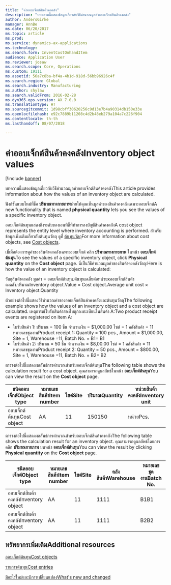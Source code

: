 ```yaml
---
title: "ค่าออบเจ็กต์สินค้าคงคลัง"
description: "บทความนี้แสดงข้อมูลเกี่ยวกับวิธีคำนวณมูลค่าออบเจ็กต์สินค้าคงคลัง"
author: AndersGirke
manager: AnnBe
ms.date: 06/20/2017
ms.topic: article
ms.prod: 
ms.service: dynamics-ax-applications
ms.technology: 
ms.search.form: InventCostOnhandItem
audience: Application User
ms.reviewer: josaw
ms.search.scope: Core, Operations
ms.custom: 19111
ms.assetid: 56a7c8ba-bf4a-4b1d-918d-56bb96926c4f
ms.search.region: Global
ms.search.industry: Manufacturing
ms.author: shylaw
ms.search.validFrom: 2016-02-28
ms.dyn365.ops.version: AX 7.0.0
ms.translationtype: HT
ms.sourcegitcommit: 1d98cbff30620256c9d13e7b4a90314db150e33e
ms.openlocfilehash: e92c7889b11208c4d2b48eb279a104a7c226f904
ms.contentlocale: th-th
ms.lasthandoff: 08/07/2018

---
```


# <a name="inventory-object-values"></a><span data-ttu-id="64b02-103">ค่าออบเจ็กต์สินค้าคงคลัง</span><span class="sxs-lookup"><span data-stu-id="64b02-103">Inventory object values</span></span>

[!include [banner](../includes/banner.md)]

<span data-ttu-id="64b02-104">บทความนี้แสดงข้อมูลเกี่ยวกับวิธีคำนวณมูลค่าออบเจ็กต์สินค้าคงคลัง</span><span class="sxs-lookup"><span data-stu-id="64b02-104">This article provides information about how the values of an inventory object are calculated.</span></span> 

<span data-ttu-id="64b02-105">ฟังก์ชันแบบใหม่ที่ชื่อ **ปริมาณทางกายภาพ**ช่วยให้คุณเห็นมูลค่าของสินค้าคงคลังเฉพาะออบเจ็กต์</span><span class="sxs-lookup"><span data-stu-id="64b02-105">A new functionality that is named **physical quantity** lets you see the values of a specific inventory object.</span></span> 

<span data-ttu-id="64b02-106">ออบเจ็กต์ต้นทุนแสดงถึงระดับของเอนทิตี้ที่ทำการลงบัญชีสินค้าคงคลัง</span><span class="sxs-lookup"><span data-stu-id="64b02-106">A cost object represents the entity level where inventory accounting is performed.</span></span> <span data-ttu-id="64b02-107">สำหรับข้อมูลเพิ่มเติมเกี่ยวกับต้นทุนวัตถุ ดูที่ [ต้นทุนวัตถุ](cost-object.md)</span><span class="sxs-lookup"><span data-stu-id="64b02-107">For more information about cost objects, see [Cost objects](cost-object.md).</span></span> 

<span data-ttu-id="64b02-108">เมื่เมื่อต้องการดูค่าของสินค้าคงคลังเฉพาะออบเจ็กต์ คลิก **ปริมาณทางกายภาพ** ในหน้า **ออบเจ็กต์ต้นทุน**</span><span class="sxs-lookup"><span data-stu-id="64b02-108">To see the values of a specific inventory object, click **Physical quantity** on the **Cost object** page.</span></span> <span data-ttu-id="64b02-109">นี่เป็นวิธีคำนวณมูลค่าของสินค้าคงคลังวัตถุ:</span><span class="sxs-lookup"><span data-stu-id="64b02-109">Here is how the value of an inventory object is calculated:</span></span> 

<span data-ttu-id="64b02-110">วัตถุสินค้าคงคลัง มูลค่า = ออบเจ็กต์ต้นทุน.ต้นทุนเฉลี่ยต่อหน่วยxออบเจ็กต์สินค้าคงคลัง.ปริมาณ</span><span class="sxs-lookup"><span data-stu-id="64b02-110">Inventory object.Value = Cost object.Average unit cost × Inventory object.Quantity</span></span> 

<span data-ttu-id="64b02-111">ตัวอย่างต่อไปนี้แสดงวิธีคำนวณค่าของออบเจ็กต์สินค้าคงคลังและต้นทุนวัตถุ</span><span class="sxs-lookup"><span data-stu-id="64b02-111">The following example shows how the values of an inventory object and a cost object are calculated.</span></span> <span data-ttu-id="64b02-112">เหตุการณ์ใบรับสินค้าสองใบถูกลงทะเบียนในสินค้า A:</span><span class="sxs-lookup"><span data-stu-id="64b02-112">Two product receipt events are registered on item A:</span></span>

-   <span data-ttu-id="64b02-113">ใบรับสินค้า 1: ปริมาณ = 100 ชิ้น จำนวนเงิน = $1,000.00 ไซต์ = 1 คลังสินค้า = 11 หมายเลขชุดงาน</span><span class="sxs-lookup"><span data-stu-id="64b02-113">Product receipt 1: Quantity = 100 pcs., Amount = $1,000.00, Site = 1, Warehouse =11, Batch No.</span></span> <span data-ttu-id="64b02-114">= B1</span><span class="sxs-lookup"><span data-stu-id="64b02-114">= B1</span></span>
-   <span data-ttu-id="64b02-115">ใบรับสินค้า 2: ปริมาณ = 50 ชิ้น จำนวนเงิน = $8,00.00 ไซต์ = 1 คลังสินค้า = 11 หมายเลขชุดงาน</span><span class="sxs-lookup"><span data-stu-id="64b02-115">Product receipt 2: Quantity = 50 pcs., Amount = $800.00, Site = 1, Warehouse =11, Batch No.</span></span> <span data-ttu-id="64b02-116">= B2</span><span class="sxs-lookup"><span data-stu-id="64b02-116">= B2</span></span>

<span data-ttu-id="64b02-117">ตารางต่อไปนี้แสดงผลลัพธ์การคำนวณสำหรับออบเจ็กต์ต้นทุน</span><span class="sxs-lookup"><span data-stu-id="64b02-117">The following table shows the calculation result for a cost object.</span></span> <span data-ttu-id="64b02-118">คุณสามารถดูผลลัพธ์ในหน้า **ออบเจ็กต์ต้นทุน**</span><span class="sxs-lookup"><span data-stu-id="64b02-118">You can view the result on the **Cost object** page.</span></span>

<table style="width:100%;">
<colgroup>
<col width="14%" />
<col width="14%" />
<col width="14%" />
<col width="14%" />
<col width="14%" />
<col width="14%" />
<col width="14%" />
</colgroup>
<thead>
<tr class="header">
<th><span data-ttu-id="64b02-119">ชนิดออบเจ็กต์</span><span class="sxs-lookup"><span data-stu-id="64b02-119">Object type</span></span></th>
<th><span data-ttu-id="64b02-120">หมายเลขสินค้า</span><span class="sxs-lookup"><span data-stu-id="64b02-120">Item number</span></span></th>
<th><span data-ttu-id="64b02-121">ไซต์</span><span class="sxs-lookup"><span data-stu-id="64b02-121">Site</span></span></th>
<th><span data-ttu-id="64b02-122">ปริมาณ</span><span class="sxs-lookup"><span data-stu-id="64b02-122">Quantity</span></span></th>
<th><span data-ttu-id="64b02-123">หน่วยสินค้าคงคลัง</span><span class="sxs-lookup"><span data-stu-id="64b02-123">Inventory unit</span></span></th>
<th><span data-ttu-id="64b02-124">มูลค่า</span><span class="sxs-lookup"><span data-stu-id="64b02-124">Value</span></span></th>
<th><span data-ttu-id="64b02-125">ต้นทุนเฉลี่ยต่อหน่วย</span><span class="sxs-lookup"><span data-stu-id="64b02-125">Average unit cost</span></span></th>
</tr>
</thead>
<tbody>
<tr class="odd">
<td><span data-ttu-id="64b02-126">ออบเจ็กต์ต้นทุน</span><span class="sxs-lookup"><span data-stu-id="64b02-126">Cost object</span></span></td>
<td><span data-ttu-id="64b02-127">A</span><span class="sxs-lookup"><span data-stu-id="64b02-127">A</span></span></td>
<td><span data-ttu-id="64b02-128">1</span><span class="sxs-lookup"><span data-stu-id="64b02-128">1</span></span></td>
<td><span data-ttu-id="64b02-129">150</span><span class="sxs-lookup"><span data-stu-id="64b02-129">150</span></span></td>
<td><span data-ttu-id="64b02-130">หน่วย</span><span class="sxs-lookup"><span data-stu-id="64b02-130">Pcs.</span></span></td>
<td><p><span data-ttu-id="64b02-131">$1800.00</span><span class="sxs-lookup"><span data-stu-id="64b02-131">$1800.00</span></span></p></td>
<td><p><span data-ttu-id="64b02-132">$12.00</span><span class="sxs-lookup"><span data-stu-id="64b02-132">$12.00</span></span></p></td>
</tr>
</tbody>
</table>

<span data-ttu-id="64b02-133">ตารางต่อไปนี้แสดงผลลัพธ์การคำนวณสำหรับออบเจ็กต์สินค้าคงคลัง</span><span class="sxs-lookup"><span data-stu-id="64b02-133">The following table shows the calculation result for an inventory object.</span></span> <span data-ttu-id="64b02-134">คุณสามารถดูผลลัพธ์โดยการคลิก **ปริมาณกายภาพ** บนหน้า **ออบเจ็กต์ต้นทุน**</span><span class="sxs-lookup"><span data-stu-id="64b02-134">You can view the result by clicking **Physical quantity** on the **Cost object** page.</span></span>

<table style="width:100%;">
<colgroup>
<col width="11%" />
<col width="11%" />
<col width="11%" />
<col width="11%" />
<col width="11%" />
<col width="11%" />
<col width="11%" />
<col width="11%" />
<col width="11%" />
</colgroup>
<thead>
<tr class="header">
<th><span data-ttu-id="64b02-135">ชนิดออบเจ็กต์</span><span class="sxs-lookup"><span data-stu-id="64b02-135">Object type</span></span></th>
<th><span data-ttu-id="64b02-136">หมายเลขสินค้า</span><span class="sxs-lookup"><span data-stu-id="64b02-136">Item number</span></span></th>
<th><span data-ttu-id="64b02-137">ไซต์</span><span class="sxs-lookup"><span data-stu-id="64b02-137">Site</span></span></th>
<th><span data-ttu-id="64b02-138">คลังสินค้า</span><span class="sxs-lookup"><span data-stu-id="64b02-138">Warehouse</span></span></th>
<th><span data-ttu-id="64b02-139">หมายเลขชุดงาน</span><span class="sxs-lookup"><span data-stu-id="64b02-139">Batch No.</span></span></th>
<th><span data-ttu-id="64b02-140">ปริมาณ</span><span class="sxs-lookup"><span data-stu-id="64b02-140">Quantity</span></span></th>
<th><span data-ttu-id="64b02-141">หน่วยสินค้าคงคลัง</span><span class="sxs-lookup"><span data-stu-id="64b02-141">Inventory unit</span></span></th>
<th><span data-ttu-id="64b02-142">มูลค่า</span><span class="sxs-lookup"><span data-stu-id="64b02-142">Value</span></span></th>
<th><span data-ttu-id="64b02-143">ต้นทุนเฉลี่ยต่อหน่วย</span><span class="sxs-lookup"><span data-stu-id="64b02-143">Average unit cost</span></span></th>
</tr>
</thead>
<tbody>
<tr class="odd">
<td><span data-ttu-id="64b02-144">ออบเจ็กต์สินค้าคงคลัง</span><span class="sxs-lookup"><span data-stu-id="64b02-144">Inventory object</span></span></td>
<td><span data-ttu-id="64b02-145">A</span><span class="sxs-lookup"><span data-stu-id="64b02-145">A</span></span></td>
<td><span data-ttu-id="64b02-146">1</span><span class="sxs-lookup"><span data-stu-id="64b02-146">1</span></span></td>
<td><span data-ttu-id="64b02-147">11</span><span class="sxs-lookup"><span data-stu-id="64b02-147">11</span></span></td>
<td><span data-ttu-id="64b02-148">B1</span><span class="sxs-lookup"><span data-stu-id="64b02-148">B1</span></span></td>
<td><span data-ttu-id="64b02-149">100</span><span class="sxs-lookup"><span data-stu-id="64b02-149">100</span></span></td>
<td><span data-ttu-id="64b02-150">หน่วย</span><span class="sxs-lookup"><span data-stu-id="64b02-150">Pcs.</span></span></td>
<td><p><span data-ttu-id="64b02-151">$1200.00</span><span class="sxs-lookup"><span data-stu-id="64b02-151">$1200.00</span></span></p></td>
<td><p><span data-ttu-id="64b02-152">$12.00</span><span class="sxs-lookup"><span data-stu-id="64b02-152">$12.00</span></span></p></td>
</tr>
<tr class="even">
<td><span data-ttu-id="64b02-153">ออบเจ็กต์สินค้าคงคลัง</span><span class="sxs-lookup"><span data-stu-id="64b02-153">Inventory object</span></span></td>
<td><span data-ttu-id="64b02-154">A</span><span class="sxs-lookup"><span data-stu-id="64b02-154">A</span></span></td>
<td><span data-ttu-id="64b02-155">1</span><span class="sxs-lookup"><span data-stu-id="64b02-155">1</span></span></td>
<td><span data-ttu-id="64b02-156">11</span><span class="sxs-lookup"><span data-stu-id="64b02-156">11</span></span></td>
<td><span data-ttu-id="64b02-157">B2</span><span class="sxs-lookup"><span data-stu-id="64b02-157">B2</span></span></td>
<td><span data-ttu-id="64b02-158">50</span><span class="sxs-lookup"><span data-stu-id="64b02-158">50</span></span></td>
<td><span data-ttu-id="64b02-159">หน่วย</span><span class="sxs-lookup"><span data-stu-id="64b02-159">Pcs.</span></span></td>
<td><p><span data-ttu-id="64b02-160">$600.00</span><span class="sxs-lookup"><span data-stu-id="64b02-160">$600.00</span></span></p></td>
<td><p><span data-ttu-id="64b02-161">$12.00</span><span class="sxs-lookup"><span data-stu-id="64b02-161">$12.00</span></span></p></td>
</tr>
</tbody>
</table>



<a name="additional-resources"></a><span data-ttu-id="64b02-162">ทรัพยากรเพิ่มเติม</span><span class="sxs-lookup"><span data-stu-id="64b02-162">Additional resources</span></span>
--------

[<span data-ttu-id="64b02-163">ออบเจ็กต์ต้นทุน</span><span class="sxs-lookup"><span data-stu-id="64b02-163">Cost objects</span></span>](cost-object.md)

[<span data-ttu-id="64b02-164">รายการต้นทุน</span><span class="sxs-lookup"><span data-stu-id="64b02-164">Cost entries</span></span>](cost-entries.md)

[<span data-ttu-id="64b02-165">มีอะไรใหม่และมีการเปลี่ยนแปลง</span><span class="sxs-lookup"><span data-stu-id="64b02-165">What's new and changed</span></span>](../../fin-and-ops/get-started/whats-new-changed.md)




